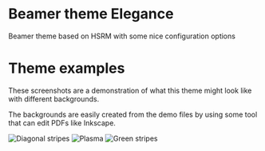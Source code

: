 # Beamer theme Elegance
Beamer theme based on HSRM with some nice configuration options

# Theme examples

These screenshots are a demonstration of
what this theme might look like with different backgrounds.

The backgrounds are easily created from the demo files
by using some tool that can edit PDFs like Inkscape.

![Diagonal stripes](https://github.com/ivan-cukic/latex-beamer-theme-elegance/raw/master/screenshots/theme-1.png)
![Plasma](https://github.com/ivan-cukic/latex-beamer-theme-elegance/raw/master/screenshots/theme-3.png)
![Green stripes](https://github.com/ivan-cukic/latex-beamer-theme-elegance/raw/master/screenshots/theme-2.png)
